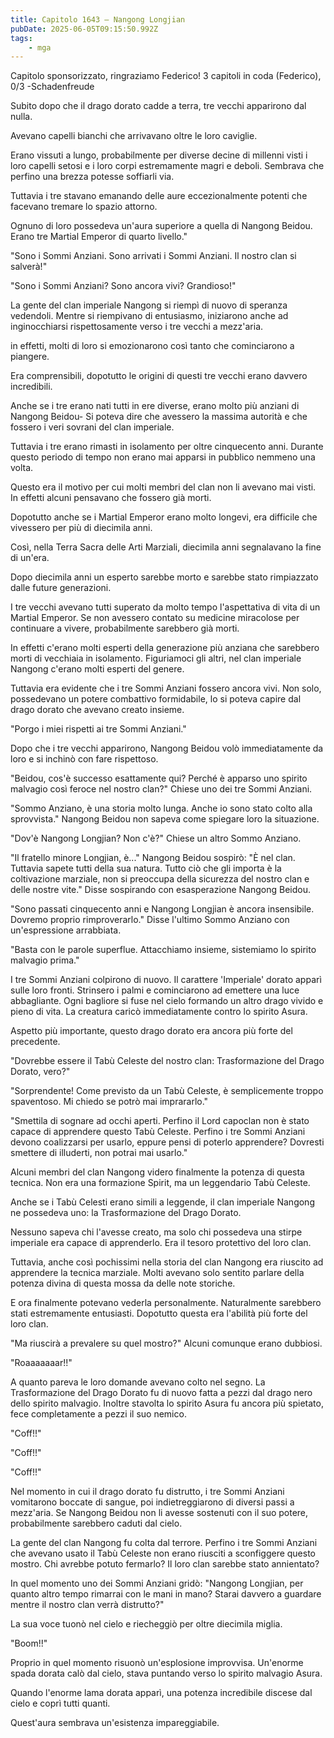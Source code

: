 ```yaml
---
title: Capitolo 1643 – Nangong Longjian
pubDate: 2025-06-05T09:15:50.992Z
tags:
    - mga
---
```



Capitolo sponsorizzato, ringraziamo Federico!
3 capitoli in coda (Federico), 0/3
-Schadenfreude</em>


Subito dopo che il drago dorato cadde a terra, tre vecchi apparirono dal nulla.


Avevano capelli bianchi che arrivavano oltre le loro caviglie.


Erano vissuti a lungo, probabilmente per diverse decine di millenni visti i loro capelli setosi e i loro corpi estremamente magri e deboli. Sembrava che perfino una brezza potesse soffiarli via.


Tuttavia i tre stavano emanando delle aure eccezionalmente potenti che facevano tremare lo spazio attorno.


Ognuno di loro possedeva un'aura superiore a quella di Nangong Beidou. Erano tre Martial Emperor di quarto livello."


"Sono i Sommi Anziani. Sono arrivati i Sommi Anziani. Il nostro clan si salverà!"


"Sono i Sommi Anziani? Sono ancora vivi? Grandioso!"


La gente del clan imperiale Nangong si riempì di nuovo di speranza vedendoli. Mentre si riempivano di entusiasmo, iniziarono anche ad inginocchiarsi rispettosamente verso i tre vecchi a mezz'aria.


in effetti, molti di loro si emozionarono così tanto che cominciarono a piangere.


Era comprensibili, dopotutto le origini di questi tre vecchi erano davvero incredibili.


Anche se i tre erano nati tutti in ere diverse, erano molto più anziani di Nangong Beidou- Si poteva dire che avessero la massima autorità e che fossero i veri sovrani del clan imperiale.


Tuttavia i tre erano rimasti in isolamento per oltre cinquecento anni. Durante questo periodo di tempo non erano mai apparsi in pubblico nemmeno una volta.


Questo era il motivo per cui molti membri del clan non li avevano mai visti. In effetti alcuni pensavano che fossero già morti.


Dopotutto anche se i Martial Emperor erano molto longevi, era difficile che vivessero per più di diecimila anni.


Così, nella Terra Sacra delle Arti Marziali, diecimila anni segnalavano la fine di un'era.


Dopo diecimila anni un esperto sarebbe morto e sarebbe stato rimpiazzato dalle future generazioni.


I tre vecchi avevano tutti superato da molto tempo l'aspettativa di vita di un Martial Emperor. Se non avessero contato su medicine miracolose per continuare a vivere, probabilmente sarebbero già morti.


In effetti c'erano molti esperti della generazione più anziana che sarebbero morti di vecchiaia in isolamento. Figuriamoci gli altri, nel clan imperiale Nangong c'erano molti esperti del genere.


Tuttavia era evidente che i tre Sommi Anziani fossero ancora vivi. Non solo, possedevano un potere combattivo formidabile, lo si poteva capire dal drago dorato che avevano creato insieme.


"Porgo i miei rispetti ai tre Sommi Anziani."


Dopo che i tre vecchi apparirono, Nangong Beidou volò immediatamente da loro e si inchinò con fare rispettoso.


"Beidou, cos'è successo esattamente qui? Perché è apparso uno spirito malvagio così feroce nel nostro clan?" Chiese uno dei tre Sommi Anziani.


"Sommo Anziano, è una storia molto lunga. Anche io sono stato colto alla sprovvista." Nangong Beidou non sapeva come spiegare loro la situazione.


"Dov'è Nangong Longjian? Non c'è?" Chiese un altro Sommo Anziano.


"Il fratello minore Longjian, è..." Nangong Beidou sospirò: "È nel clan. Tuttavia sapete tutti della sua natura. Tutto ciò che gli importa è la coltivazione marziale, non si preoccupa della sicurezza del nostro clan e delle nostre vite." Disse sospirando con esasperazione Nangong Beidou.


 "Sono passati cinquecento anni e Nangong Longjian è ancora insensibile. Dovremo proprio rimproverarlo." Disse l'ultimo Sommo Anziano con un'espressione arrabbiata.


"Basta con le parole superflue. Attacchiamo insieme, sistemiamo lo spirito malvagio prima."


I tre Sommi Anziani colpirono di nuovo. Il carattere 'Imperiale' dorato apparì sulle loro fronti. Strinsero i palmi e cominciarono ad emettere una luce abbagliante. Ogni bagliore si fuse nel cielo formando un altro drago vivido e pieno di vita. La creatura caricò immediatamente contro lo spirito Asura.


Aspetto più importante, questo drago dorato era ancora più forte del precedente.


"Dovrebbe essere il Tabù Celeste del nostro clan: Trasformazione del Drago Dorato, vero?"


"Sorprendente! Come previsto da un Tabù Celeste, è semplicemente troppo spaventoso. Mi chiedo se potrò mai imprararlo."


"Smettila di sognare ad occhi aperti. Perfino il Lord capoclan non è stato capace di apprendere questo Tabù Celeste. Perfino i tre Sommi Anziani devono coalizzarsi per usarlo, eppure pensi di poterlo apprendere? Dovresti smettere di illuderti, non potrai mai usarlo."


Alcuni membri del clan Nangong videro finalmente la potenza di questa tecnica. Non era una formazione Spirit, ma un leggendario Tabù Celeste.


Anche se i Tabù Celesti erano simili a leggende, il clan imperiale Nangong ne possedeva uno: la Trasformazione del Drago Dorato.


Nessuno sapeva chi l'avesse creato, ma solo chi possedeva una stirpe imperiale era capace di apprenderlo. Era il tesoro protettivo del loro clan.


Tuttavia, anche così pochissimi nella storia del clan Nangong era riuscito ad apprendere la tecnica marziale. Molti avevano solo sentito parlare della potenza divina di questa mossa da delle note storiche.


E ora finalmente potevano vederla personalmente. Naturalmente sarebbero stati estremamente entusiasti. Dopotutto questa era l'abilità più forte del loro clan.


"Ma riuscirà a prevalere su quel mostro?" Alcuni comunque erano dubbiosi.


"Roaaaaaaar!!"


A quanto pareva le loro domande avevano colto nel segno. La Trasformazione del Drago Dorato fu di nuovo fatta a pezzi dal drago nero dello spirito malvagio. Inoltre stavolta lo spirito Asura fu ancora più spietato, fece completamente a pezzi il suo nemico.


"Coff!!"


"Coff!!"


"Coff!!"


Nel momento in cui il drago dorato fu distrutto, i tre Sommi Anziani vomitarono boccate di sangue, poi indietreggiarono di diversi passi a mezz'aria. Se Nangong Beidou non li avesse sostenuti con il suo potere, probabilmente sarebbero caduti dal cielo.


La gente del clan Nangong fu colta dal terrore. Perfino i tre Sommi Anziani che avevano usato il Tabù Celeste non erano riusciti a sconfiggere questo mostro. Chi avrebbe potuto fermarlo? Il loro clan sarebbe stato annientato?


In quel momento uno dei Sommi Anziani gridò: "Nangong Longjian, per quanto altro tempo rimarrai con le mani in mano? Starai davvero a guardare mentre il nostro clan verrà distrutto?"


La sua voce tuonò nel cielo e riecheggiò per oltre diecimila miglia.


"Boom!!"


Proprio in quel momento risuonò un'esplosione improvvisa. Un'enorme spada dorata calò dal cielo, stava puntando verso lo spirito malvagio Asura.


Quando l'enorme lama dorata apparì, una potenza incredibile discese dal cielo e coprì tutti quanti.


Quest'aura sembrava un'esistenza impareggiabile.
                                


                                



